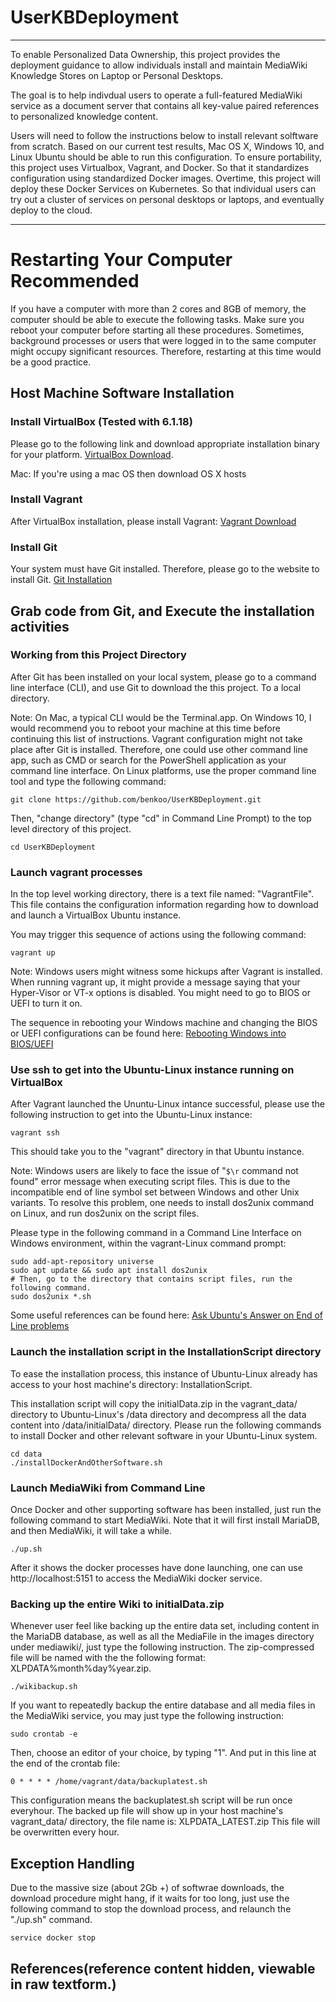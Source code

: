 # UserKBDeployment

----

To enable Personalized Data Ownership, this project provides the deployment guidance to 
allow individuals install and maintain MediaWiki Knowledge Stores on Laptop or Personal Desktops.

The goal is to help indivdual users to operate a full-featured MediaWiki service as a document 
server that contains all key-value paired references to personalized knowledge content.

Users will need to follow the instructions below to install relevant solftware from scratch. Based on 
our current test results, Mac OS X, Windows 10, and Linux Ubuntu should be able to run this configuration. 
To ensure portability, this project uses Virtualbox, Vagrant, and Docker. So that it standardizes configuration 
using standardized Docker images. Overtime, this project will deploy these Docker Services on Kubernetes. So
that individual users can try out a cluster of services on personal desktops or laptops, and eventually deploy 
to the cloud. 

----

# Restarting Your Computer Recommended
If you have a computer with more than 2 cores and 8GB of memory, the computer should be able to execute 
the following tasks. Make sure you reboot your computer before starting all these procedures. Sometimes,
background processes or users that were logged in to the same computer might occupy significant resources. 
Therefore, restarting at this time would be a good practice.

## Host Machine Software Installation 

### Install VirtualBox (Tested with 6.1.18)

Please go to the following link and download appropriate installation binary for your platform.
[VirtualBox Download].

Mac: If you're using a mac OS then download OS X hosts


### Install Vagrant

After VirtualBox installation, please install Vagrant:
[Vagrant Download]


### Install Git

Your system must have Git installed. Therefore, please go to the website to install Git.
[Git Installation]

## Grab code from Git, and Execute the installation activities


### Working from this Project Directory

After Git has been installed on your local system, please go to a command line interface (CLI), and use Git 
to download the this project. To a local directory.

Note: On Mac, a typical CLI would be the Terminal.app. On Windows 10, I would recommend you to reboot your machine at this
time before continuing this list of instructions. Vagrant configuration might not take place after Git is installed. 
Therefore, one could use other command line app, such as CMD or search for the PowerShell application as your command line
interface. On Linux platforms, use the proper command line tool and type the following command: 
```
git clone https://github.com/benkoo/UserKBDeployment.git
```

Then, "change directory" (type "cd" in Command Line Prompt) to the top level directory of this project. 


```
cd UserKBDeployment
```

### Launch vagrant processes

In the top level working directory, there is a text file named: "VagrantFile". This file contains the configuration 
information regarding how to download and launch a VirtualBox Ubuntu instance.

You may trigger this sequence of actions using the following command:
```
vagrant up
```

Note: Windows users might witness some hickups after Vagrant is installed. When running vagrant up, it might provide a 
message saying that your Hyper-Visor or VT-x options is disabled. You might need to go to BIOS or UEFI to turn it on.

The sequence in rebooting your Windows machine and changing the BIOS or UEFI configurations can be found here:
[Rebooting Windows into BIOS/UEFI]

### Use ssh to get into the Ubuntu-Linux instance running on VirtualBox

After Vagrant launched the Ununtu-Linux intance successful, please use the following instruction to get into
the Ubuntu-Linux instance:
```
vagrant ssh
```
This should take you to the "vagrant" directory in that Ubuntu instance. 

Note: Windows users are likely to face the issue of "`$\r` command not found" error message when executing script files.
This is due to the incompatible end of line symbol set between Windows and other Unix variants. To resolve this problem,
one needs to install dos2unix command on Linux, and run dos2unix on the script files.

Please type in the following command in a Command Line Interface on Windows environment, within the vagrant-Linux 
command prompt:
```
sudo add-apt-repository universe
sudo apt update && sudo apt install dos2unix
# Then, go to the directory that contains script files, run the following command.
sudo dos2unix *.sh
```
Some useful references can be found here: [Ask Ubuntu's Answer on End of Line problems]

### Launch the installation script in the InstallationScript directory

To ease the installation process, this instance of Ubuntu-Linux already has access to your host machine's directory: InstallationScript.

This installation script will copy the initialData.zip in the vagrant_data/ directory to Ubuntu-Linux's /data directory and decompress
all the data content into /data/initialData/ directory.
Please run the following commands to install Docker and other relevant software in your Ubuntu-Linux system.
```
cd data
./installDockerAndOtherSoftware.sh
```

### Launch MediaWiki from Command Line

Once Docker and other supporting software has been installed, just run the following command to start MediaWiki.
Note that it will first install MariaDB, and then MediaWiki, it will take a while.
```
./up.sh
```

After it shows the docker processes have done launching, one can use http://localhost:5151 to access the MediaWiki docker service.

### Backing up the entire Wiki to initialData.zip

Whenever user feel like backing up the entire data set, including content in the MariaDB database, as well as all the MediaFile
in the images directory under mediawiki/, just type the following instruction. The zip-compressed file will be named with the 
the following format: XLPDATA%month%day%year.zip.

```
./wikibackup.sh
```
If you want to repeatedly backup the entire database and all media files in the MediaWiki service, you may just type the following
instruction:

```
sudo crontab -e
```

Then, choose an editor of your choice, by typing "1". And put in this line at the end of the crontab file:
```
0 * * * * /home/vagrant/data/backuplatest.sh
```
This configuration means the backuplatest.sh script will be run once everyhour.
The backed up file will show up in your host machine's vagrant_data/ directory, the file name is: XLPDATA_LATEST.zip
This file will be overwritten every hour.




## Exception Handling
Due to the massive size (about 2Gb +) of softwrae downloads, the download procedure might hang, if it waits for too long, just use 
the following command to stop the download process, and relaunch the "./up.sh" command.
```
service docker stop
```

## References(reference content hidden, viewable in raw textform.)
[VirtualBox Download]: https://www.virtualbox.org/wiki/Downloads
[Vagrant Download]: https://www.vagrantup.com/downloads
[Git Installation]: https://git-scm.com/book/en/v2/Getting-Started-Installing-Git
[Docker environment]: https://docs.docker.com/engine
[Rebooting Windows into BIOS/UEFI]:https://2nwiki.2n.cz/pages/viewpage.action?pageId=75202968
[Ask Ubuntu's Answer on End of Line problems]:https://askubuntu.com/questions/966488/how-do-i-fix-r-command-not-found-errors-running-bash-scripts-in-wsl
